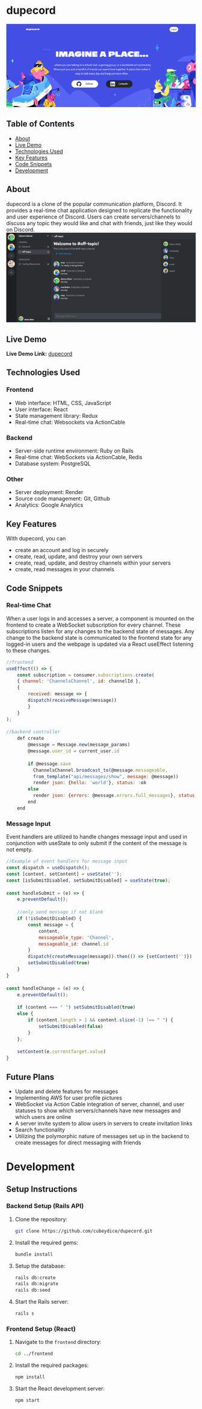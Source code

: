 # dupecord
![Alt text](readme-assets/splash.png)

## Table of Contents

- [About](#about)
- [Live Demo](#live-demo)
- [Technologies Used](#technologies-used)
- [Key Features](#key-features)
- [Code Snippets](#code-snippets)
- [Development](#development)

## About
dupecord is a clone of the popular communication platform, Discord. It provides a real-time chat application designed to replicate the functionality and user experience of Discord. Users can create servers/channels to discuss any topic they would like and chat with friends, just like they would on Discord.
![Alt text](readme-assets/chat.png)

## Live Demo
**Live Demo Link:** [dupecord](https://dupecord.onrender.com)

## Technologies Used

### Frontend
- Web interface: HTML, CSS, JavaScript
- User interface: React
- State management library: Redux
- Real-time chat: Websockets via ActionCable

### Backend
- Server-side runtime environment: Ruby on Rails
- Real-time chat: WebSockets via ActionCable, Redis
- Database system: PostgreSQL

### Other
- Server deployment: Render
- Source code management: Git, Github
- Analytics: Google Analytics

## Key Features

With dupecord, you can
- create an account and log in securely
- create, read, update, and destroy your own servers
- create, read, update, and destroy channels within your servers
- create, read messages in your channels

## Code Snippets
### Real-time Chat
When a user logs in and accesses a server, a component is mounted on the frontend to create a WebSocket subscription for every channel. These subscriptions listen for any changes to the backend state of messages. Any change to the backend state is communicated to the frontend state for any logged-in users and the webpage is updated via a React useEffect listening to these changes.

```JavaScript
//frontend
useEffect(() => {
    const subscription = consumer.subscriptions.create(
    { channel: 'ChannelsChannel', id: channelId },
    {
        received: message => {
        dispatch(receiveMessage(message))
        }
    }
);

//backend controller
    def create
        @message = Message.new(message_params)
        @message.user_id = current_user.id

        if @message.save
          ChannelsChannel.broadcast_to(@message.messageable,
          from_template("api/messages/show", message: @message))
          render json: {hello: 'world'}, status: :ok
        else
          render json: {errors: @message.errors.full_messages}, status: 422
        end
    end
```

### Message Input
Event handlers are utilized to handle changes message input and used in conjunction with useState to only submit if the content of the message is not empty.

```JavaScript
//Example of event handlers for message input
const dispatch = useDispatch();
const [content, setContent] = useState('');
const [isSubmitDisabled, setSubmitDisabled] = useState(true);

const handleSubmit = (e) => {
    e.preventDefault();

    //only send message if not blank
    if (!isSubmitDisabled) {
        const message = {
            content,
            messageable_type: 'Channel',
            messageable_id: channel.id
        }
        dispatch(createMessage(message)).then(() => {setContent('')})
        setSubmitDisabled(true)
    }
}

const handleChange = (e) => {
    e.preventDefault();

    if (content === " ") setSubmitDisabled(true)
    else {
        if (content.length > 1 && content.slice(-1) !== " ") {
            setSubmitDisabled(false)
        }
    };

    setContent(e.currentTarget.value)
}
```

## Future Plans
* Update and delete features for messages
* Implementing AWS for user profile pictures
* WebSocket via Action Cable integration of server, channel, and user statuses to show which servers/channels have new messages and which users are online
* A server invite system to allow users in servers to create invitation links
* Search functionality
* Utilizing the polymorphic nature of messages set up in the backend to create messages for direct messaging with friends

# Development
## Setup Instructions
### Backend Setup (Rails API)
1. Clone the repository:
    ```bash
    git clone https://github.com/cubeydice/dupecord.git
    ```

2. Install the required gems:
    ```bash
    bundle install
    ```
3. Setup the database:
    ```bash
    rails db:create
    rails db:migrate
    rails db:seed
    ```

4. Start the Rails server:
    ```bash
    rails s
    ```
### Frontend Setup (React)
1. Navigate to the `frontend` directory:
    ```bash
    cd ../frontend
    ```

2. Install the required packages:
    ```bash
    npm install
    ```
3. Start the React development server:
    ```bash
    npm start
    ```
